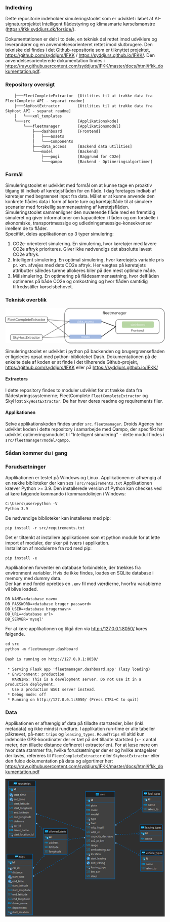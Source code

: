 
### Indledning
Dette repositorie indeholder simuleringstoolet som er udviklet i løbet af AI-signaturprojektet Intelligent flådestyring og klimasmarte kørselsmønstre (https://ifkk.syddjurs.dk/forside/). 

Dokumentationen er delt i to dele, en teknisk del rettet imod udviklere og leverandører og en anvendelsesorienteret rettet imod slutbrugere. Den tekniske del findes i det Github-repositorie som er tilknyttet projektet, https://github.com/syddjurs/IFKK / https://syddjurs.github.io/IFKK/. Den anvendelsesorienterede dokumentation findes i https://raw.githubusercontent.com/syddjurs/IFKK/master/docs/html/ifkk_dokumentation.pdf.


### Repository oversigt
```
    ├───FleetCompleteExtractor  [Utilities til at trække data fra FleetComplete API - separat readme]
    ├───SkyHostExtractor        [Utilities til at trække data fra SkyHost API - separat readme]
    │   └───xml_templates
    └───src                     [Applikationskode]
        └───fleetmanager        [Applikationsmodul]
            ├───dashboard       [Frontend]
            │   ├───assets
            │   └───Components
            ├───data_access     [Backend data utilities]
            └───model           [Backend]
                ├───pogi        [Baggrund for CO2e]
                └───qampo       [Backend - Optimeringsalgortimer]
```


### Formål
Simuleringstoolet er udviklet med formål om at kunne tage en proaktiv tilgang til indkøb af køretøjsflåden for en flåde.
I dag foretages indkøb af køretøjer med begrænset input fra data. Målet er at kunne anvende den konkrete flådes data i form af kørte ture og køretøjsflåde til at simulere scenarier med forskellig sammensætning af køretøjsflåden.
Simuleringstoolet sammenligner den nuværende flåde med en fremtidig simuleret og giver informationer om kapaciteten i flåden og om forskelle i økonomiske, transportmæssige og udledningsmæssige-konsekvenser imellem de to flåder. <br>
Specifikt, deles applikationen op 3 typer simulering:
1. CO2e-orienteret simulering. En simulering, hvor køretøjer med lavere CO2e aftryk prioriteres. Giver ikke nødvendigs det absolutte lavest CO2e aftryk.
2. Intelligent simulering. En optimal simulering, hvor køretøjets variable pris pr. km. afvejes med dets CO2e aftryk. Her vægtes på køretøjets attributter således turene allokeres biler på den mest optimale måde.
3. Målsimulering. En optimering på flådesammensætning, hvor delflåden optimeres på både CO2e og omkostning og hvor flåden samtidig tilfredsstiller kørselsbehovet. 
### Teknisk overblik
![Package relationship](src/build/ark.png)

Simuleringstoolet er udviklet i python på backenden og brugergrænsefladen er ligeledes opsat med python-biblioteket Dash.
Dokumentationen på de enkelte dele af koden er at finde i det tilhørende Github-projekt, https://github.com/syddjurs/IFKK eller på https://syddjurs.github.io/IFKK/
#### Extractors
I dette repository findes to moduler udviklet for at trække data fra flådestyringssystemerne; FleetComplete `FleetCompleteExtractor` og SkyHost `SkyHostExtractor`.
De har hver deres readme og requirements filer. 
#### Applikationen
Selve applikationskoden findes under `src.fleetmanager`. Droids Agency har udviklet koden i dette repository i samarbejde med Qampo, der specifikt har udviklet optimeringsmodulet til "Intelligent simulering" - dette modul findes i `src/fleetmanager/model/qampo`.

### Sådan kommer du i gang
### Forudsætninger
Applikationen er testet på Windows og Linux. Applikationen er afhængig af en række biblioteker der kan ses i `src/requirements.txt`
Applikationen kræver Python >= 3.9. Den installerede version af Python kan checkes ved at køre følgende kommando i kommandolinjen i Windows:
```
C:\Users\user>python -V
Python 3.9
```

De nødvendige biblioteker kan installeres med pip:
```
pip install -r src/requirements.txt
```

Det er tiltænkt at installere applikationen som et python module for at lette import af moduler, der sker på tværs i applikation. <br>
Installation af modulerne fra rod med pip:
```
pip install -e
```

Applikationen forventer en database forbindelse, der trækkes fra environment variabler. Hvis de ikke findes, loades en SQLite database i memory med dummy data. <br>
Der kan med fordel oprettes en `.env` fil med værdierne, hvorfra variablerne vil blive loaded. 
```
DB_NAME=<database navn>
DB_PASSWORD=<database bruger password>
DB_USER=<database brugernavn>
DB_URL=<database url>
DB_SERVER='mysql'
```

For at køre applikationen og tilgå den via http://127.0.0.1:8050/ køres følgende.
```
cd src
python -m fleetmanager.dashboard

Dash is running on http://127.0.0.1:8050/

 * Serving Flask app 'fleetmanager.dashboard.app' (lazy loading)
 * Environment: production
   WARNING: This is a development server. Do not use it in a production deployment.
   Use a production WSGI server instead.
 * Debug mode: off
 * Running on http://127.0.0.1:8050/ (Press CTRL+C to quit)
```

### Data
Applikationen er afhængig af data på tilladte startsteder, biler (inkl. metadata) og ikke mindst rundture. I applikation run-time er alle tabeller påkrævet, 
på-nær: `trips` og `leasing_types`. `RoundTrips` vil altid kun indeholde GPS-koordinater der er tæt på det tilladte startsted (+- x antal meter, den tilladte distance defineret i extractor'en).
For at læse mere om hvor data stammer fra, hvilke forudsætninger der er og hvilke antagelser der laves, refereres til `FleetCompleteExtractor` eller `SkyhostExtractor` eller den fulde dokumentation på data og algortimer her: https://raw.githubusercontent.com/syddjurs/IFKK/master/docs/html/ifkk_dokumentation.pdf   

![ER diagram](src/build/er.png)


